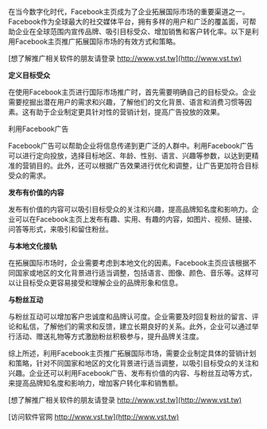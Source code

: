 在当今数字化时代，Facebook主页成为了企业拓展国际市场的重要渠道之一。Facebook作为全球最大的社交媒体平台，拥有多样的用户和广泛的覆盖面，可帮助企业在全球范围内宣传品牌、吸引目标受众、增加销售和客户转化率。以下是利用Facebook主页推广拓展国际市场的有效方式和策略。

[想了解推广相关软件的朋友请登录 http://www.vst.tw](http://www.vst.tw)

**定义目标受众**

在使用Facebook主页进行国际市场推广时，首先需要明确自己的目标受众。企业需要挖掘出潜在用户的需求和兴趣，了解他们的文化背景、语言和消费习惯等因素。这有助于企业制定更具针对性的营销计划，提高广告投放的效果。

利用Facebook广告

Facebook广告可以帮助企业将信息传递到更广泛的人群中。利用Facebook广告可以进行定向投放，选择目标地区、年龄、性别、语言、兴趣等参数，以达到更精准的营销目的。此外，还可以根据广告效果进行优化和调整，让广告更加符合目标受众的需求。

**发布有价值的内容**

发布有价值的内容可以吸引目标受众的关注和兴趣，提高品牌知名度和影响力。企业可以在Facebook主页上发布有趣、实用、有趣的内容，如图片、视频、链接、问答等形式，来吸引和留住粉丝。

**与本地文化接轨**

在拓展国际市场时，企业需要考虑到本地文化的因素。Facebook主页应该根据不同国家或地区的文化背景进行适当调整，包括语言、图像、颜色、音乐等。这样可以让目标受众更容易接受和理解企业的品牌形象和信息。

**与粉丝互动**

与粉丝互动可以增加客户忠诚度和品牌认可度。企业需要及时回复粉丝的留言、评论和私信，了解他们的需求和反馈，建立长期良好的关系。此外，企业可以通过举行活动、赠送礼物等方式激励粉丝积极参与，提升品牌关注度。

综上所述，利用Facebook主页推广拓展国际市场，需要企业制定具体的营销计划和策略，针对不同国家和地区的文化背景进行适当调整，以吸引目标受众的关注和兴趣。企业还可以利用Facebook广告、发布有价值的内容、与粉丝互动等方式，来提高品牌知名度和影响力，增加客户转化率和销售额。

[想了解推广相关软件的朋友请登录 http://www.vst.tw](http://www.vst.tw)


[访问软件官网 http://www.vst.tw](http://www.vst.tw)

